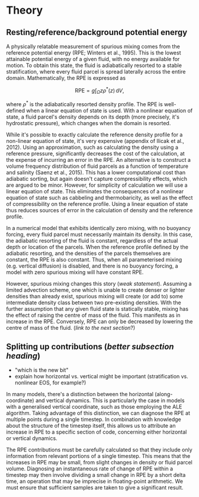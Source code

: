 # Theory

## Resting/reference/background potential energy

A physically relatable measurement of spurious mixing comes from the reference potential energy (RPE; Winters et al., 1995). This is the lowest attainable potential energy of a given fluid, with no energy available for motion. To obtain this state, the fluid is adiabatically resorted to a stable stratification, where every fluid parcel is spread laterally across the entire domain. Mathematically, the RPE is expressed as

$$\mathrm{RPE} = g \int_\Omega z \rho^*(z)\,\mathrm dV,$$

where $\rho^*$ is the adiabatically resorted density profile. The RPE is well-defined when a linear equation of state is used. With a nonlinear equation of state, a fluid parcel's density depends on its depth (more precisely, it's hydrostatic pressure), which changes when the domain is resorted.

While it's possible to exactly calculate the reference density profile for a non-linear equation of state, it's very expensive (appendix of Ilicak et al., 2012). Using an approximation, such as calculating the density using a reference pressure, significantly decreases the cost of the calculation, at the expense of incurring an error in the RPE. An alternative is to construct a volume frequency distribution of fluid parcels as a function of temperature and salinity (Saenz et al., 2015). This has a lower computational cost than adiabatic sorting, but again doesn't capture compressibility effects, which are argued to be minor. However, for simplicity of calculation we will use a linear equation of state. This eliminates the consequences of a nonlinear equation of state such as cabbeling and thermobaricity, as well as the effect of compressibility on the reference profile. Using a linear equation of state thus reduces sources of error in the calculation of density and the reference profile.

In a numerical model that exhibits identically zero mixing, with no buoyancy forcing, every fluid parcel must necessarily maintain its density. In this case, the adiabatic resorting of the fluid is constant, regardless of the actual depth or location of the parcels. When the reference profile defined by the adiabatic resorting, and the densities of the parcels themselves are constant, the RPE is also constant. Thus, when all parameterised mixing (e.g. vertical diffusion) is disabled, and there is no buoyancy forcing, a model with zero spurious mixing will have constant RPE.

However, spurious mixing changes this story (*weak statement*). Assuming a limited advection scheme, one which is unable to create denser or lighter densities than already exist, spurious mixing will create (or add to) some intermediate density class between two pre-existing densities. With the further assumption that any given fluid state is statically stable, mixing has the effect of raising the centre of mass of the fluid. This manifests as in increase in the RPE. Conversely, RPE can only be decreased by lowering the centre of mass of the fluid. (*link to the next section*?)

## Splitting up contributions (*better subsection heading*)

- "which is the new bit"
- explain how horizontal vs. vertical might be important (stratification vs. nonlinear EOS, for example?)

In many models, there's a distinction between the horizontal (along-coordinate) and vertical dynamics. This is particularly the case in models with a generalised vertical coordinate, such as those employing the ALE algorithm. Taking advantage of this distinction, we can diagnose the RPE at multiple points during a single timestep. In combination with knowledge about the structure of the timestep itself, this allows us to attribute an increase in RPE to a specific section of code, concerning either horizontal or vertical dynamics.

The RPE contributions must be carefully calculated so that they include only information from relevant portions of a single timestep. This means that the increases in RPE may be small, from slight changes in density or fluid parcel volume. Diagnosing an instantaneous rate of change of RPE within a timestep may then involve dividing a small change in RPE by a short delta time, an operation that may be imprecise in floating-point arithmetic. We must ensure that sufficient samples are taken to give a significant result.
